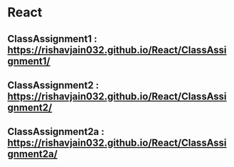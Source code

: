 # React
## ClassAssignment1 : https://rishavjain032.github.io/React/ClassAssignment1/
## ClassAssignment2 : https://rishavjain032.github.io/React/ClassAssignment2/
## ClassAssignment2a : https://rishavjain032.github.io/React/ClassAssignment2a/

